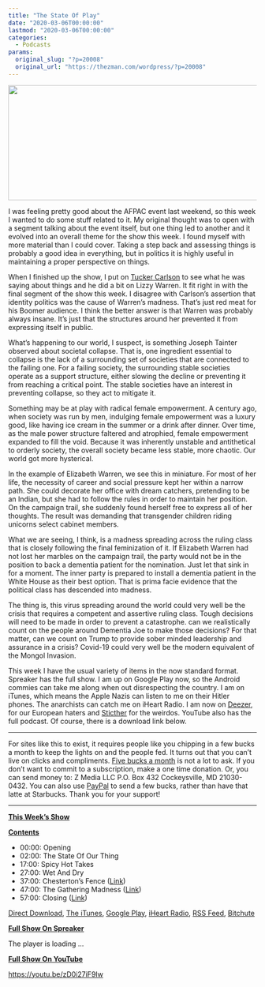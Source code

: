 ```yaml
---
title: "The State Of Play"
date: "2020-03-06T00:00:00"
lastmod: "2020-03-06T00:00:00"
categories:
  - Podcasts
params:
  original_slug: "?p=20008"
  original_url: "https://thezman.com/wordpress/?p=20008"
---
```


[<img
src="http://thezman.com/wordpress/wp-content/uploads/2018/01/Power-Hour.png"
decoding="async" width="600" height="233" />](http://thezman.com/wordpress/wp-content/uploads/2018/01/Power-Hour.png)

I was feeling pretty good about the AFPAC event last weekend, so this
week I wanted to do some stuff related to it. My original thought was to
open with a segment talking about the event itself, but one thing led to
another and it evolved into an overall theme for the show this week. I
found myself with more material than I could cover. Taking a step back
and assessing things is probably a good idea in everything, but in
politics it is highly useful in maintaining a proper perspective on
things.

When I finished up the show, I put on <a
href="https://www.foxnews.com/media/tucker-carlson-elizabeth-warren-identity-politics"
rel="noopener noreferrer" target="_blank">Tucker Carlson</a> to see what
he was saying about things and he did a bit on Lizzy Warren. It fit
right in with the final segment of the show this week. I disagree with
Carlson’s assertion that identity politics was the cause of Warren’s
madness. That’s just red meat for his Boomer audience. I think the
better answer is that Warren was probably always insane. It’s just that
the structures around her prevented it from expressing itself in public.

What’s happening to our world, I suspect, is something Joseph Tainter
observed about societal collapse. That is, one ingredient essential to
collapse is the lack of a surrounding set of societies that are
connected to the failing one. For a failing society, the surrounding
stable societies operate as a support structure, either slowing the
decline or preventing it from reaching a critical point. The stable
societies have an interest in preventing collapse, so they act to
mitigate it.

Something may be at play with radical female empowerment. A century ago,
when society was run by men, indulging female empowerment was a luxury
good, like having ice cream in the summer or a drink after dinner. Over
time, as the male power structure faltered and atrophied, female
empowerment expanded to fill the void. Because it was inherently
unstable and antithetical to orderly society, the overall society became
less stable, more chaotic. Our world got more hysterical.

In the example of Elizabeth Warren, we see this in miniature. For most
of her life, the necessity of career and social pressure kept her within
a narrow path. She could decorate her office with dream catchers,
pretending to be an Indian, but she had to follow the rules in order to
maintain her position. On the campaign trail, she suddenly found herself
free to express all of her thoughts. The result was demanding that
transgender children riding unicorns select cabinet members.

What we are seeing, I think, is a madness spreading across the ruling
class that is closely following the final feminization of it. If
Elizabeth Warren had not lost her marbles on the campaign trail, the
party would not be in the position to back a dementia patient for the
nomination. Just let that sink in for a moment. The inner party is
prepared to install a dementia patient in the White House as their best
option. That is prima facie evidence that the political class has
descended into madness.

The thing is, this virus spreading around the world could very well be
the crisis that requires a competent and assertive ruling class. Tough
decisions will need to be made in order to prevent a catastrophe. can we
realistically count on the people around Dementia Joe to make those
decisions? For that matter, can we count on Trump to provide sober
minded leadership and assurance in a crisis? Covid-19 could very well be
the modern equivalent of the Mongol Invasion.

This week I have the usual variety of items in the now standard format.
Spreaker has the full show. I am up on Google Play now, so the Android
commies can take me along when out disrespecting the country. I am on
iTunes, which means the Apple Nazis can listen to me on their Hitler
phones. The anarchists can catch me on iHeart Radio. I am now on
<a href="https://www.deezer.com/show/623032" rel="noopener noreferrer"
target="_blank">Deezer</a>, for our European haters and <a
href="https://www.stitcher.com/podcast/the-z-blog-power-hour?refid=stpr"
rel="noopener noreferrer" target="_blank">Sticther</a> for the weirdos.
YouTube also has the full podcast. Of course, there is a download link
below.

------------------------------------------------------------------------

For sites like this to exist, it requires people like you chipping in a
few bucks a month to keep the lights on and the people fed. It turns out
that you can’t live on clicks and compliments.
<a href="https://www.subscribestar.com/the-z-blog"
rel="noopener noreferrer" target="_blank">Five bucks a month</a> is not
a lot to ask. If you don’t want to commit to a subscription, make a one
time donation. Or, you can send money to: Z Media LLC P.O. Box 432
Cockeysville, MD 21030-0432. You can also use <a
href="https://www.paypal.com/cgi-bin/webscr?cmd=_s-xclick&amp;hosted_button_id=UDAS2Q8JYA6CN&amp;source=url"
rel="noopener noreferrer" target="_blank">PayPal</a> to send a few
bucks, rather than have that latte at Starbucks. Thank you for your
support!

------------------------------------------------------------------------

**<u>This Week’s Show</u>**

**<u>Contents</u>**

-   00:00: Opening
-   02:00: The State Of Our Thing
-   17:00: Spicy Hot Takes
-   27:00: Wet And Dry
-   37:00: Chesterton’s Fence (<a
    href="https://www.sott.net/article/430006-Absurd-victim-culture-hits-the-courts-Woman-gets-paid-for-career-she-MIGHT-have-had-but-gave-up-for-marriage-and-kids"
    rel="noopener noreferrer" target="_blank">Link</a>)
-   47:00: The Gathering Madness (<a
    href="https://www.thecollegefix.com/williams-college-suspended-male-student-for-not-dating-girl-after-kissing-her-lawsuit/"
    rel="noopener noreferrer" target="_blank">Link</a>)
-   57:00: Closing (<a
    href="https://nypost.com/2020/03/04/this-34-year-old-could-become-frances-first-local-politician-with-down-syndrome/"
    rel="noopener noreferrer" target="_blank">Link</a>)

<a href="https://api.spreaker.com/v2/episodes/23526698/download.mp3"
rel="noopener noreferrer" target="_blank">Direct Download</a>, <a
href="https://itunes.apple.com/us/podcast/the-z-blog-power-hour/id1262799640?mt=2"
rel="noopener noreferrer" target="_blank">The iTunes</a>, <a
href="https://podcasts.google.com/?feed=aHR0cHM6Ly93d3cuc3ByZWFrZXIuY29tL3Nob3cvMjU4OTY1Ny9lcGlzb2Rlcy9mZWVk"
rel="noopener noreferrer" target="_blank">Google Play</a>, <a href="https://www.iheart.com/podcast/the-z-blog-power-hour-29246491/"
rel="noopener noreferrer" target="_blank">iHeart Radio,</a>
<a href="https://www.spreaker.com/show/2589657/episodes/feed"
rel="noopener noreferrer" target="_blank">RSS Feed</a>,
<a href="https://www.bitchute.com/channel/OfDOhe43n3QL/"
rel="noopener noreferrer" target="_blank">Bitchute</a>

**<u>Full Show On Spreaker</u>**

The player is loading ...

<span class="widget_spinner dark"></span>

**<u>Full Show On YouTube</u>**

https://youtu.be/zD0i27iF9Iw
